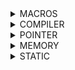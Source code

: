 <details>
<summary>MACROS</summary>
  
- Marco là 1 tên bất kì (do lập trình viên đặt tên) trỏ tới 1 khối lệnh thực hiện một chức năng nào đó.
- Trong quá trình tiền xử lí (pre-processor), các macro được sử dụng trong chương trình được thay thế bởi các khối câu lệnh tương ứng.
  1. Khi ta sử dụng chỉ thị #include, nội dung chứa trong header file sẽ được sao chép vào file hiện tại. Khi include sử dụng dấu ngoặc nhọn < > thì preprocessor sẽ được dẫn tới Include Directory của Compiler.
     
     #include <filename>
  
  2. Một Macro có thể coi là một loại viết tắt. Trước khi sử dụng một macro, phải định nghĩa nó rõ ràng bằng chỉ thị #define, cấu trúc như ví dụ sau: 
  
     #define MAX 10
  
 </details>
 
<details>
<summary>COMPILER</summary>
Quy trình dịch là quá trình chuyển đổi từ ngôn ngữ bậc cao sang ngôn ngữ máy để máy tính có thể hiểu và thực thi. Ngôn ngữ lập trình C là một ngôn ngữ dạng biên dịch. Chương trình được viết bằng C muốn chạy được trên máy tính phải trải qua một quá trình biên dịch để chuyển đổi từ dạng mã nguồn sang chương trình dạng mã thực thi. Quá trình được chia ra làm 4 giai đoạn chính:
  
- Giai đoàn tiền xử lý (Pre-processor)
- Giai đoạn dịch ngôn ngữ bậc cao sang Asembly (Compiler)
- Giai đoạn dịch Asembly sang ngôn ngữ máy (Asember)
- Giai đoạn liên kết (Linker)

  
  ![Screenshot 2023-06-11 115314](https://github.com/anhkhoa15159357/EmbeddedT6/assets/136165537/4351c0fe-bc92-4ac5-8ba7-5d3851494c43)
  
  CHI TIẾT TỪNG QUÁ TRÌNH
  
    1. Giai đoàn tiền xử lý (Pre-processor)
  - file (.c .h .hpp .cpp) --> file (.i) (preprocessed source)
  - Nhận mã nguồn, các thư viện được include trong main.c được thêm vào, xóa bỏ comment
  - Cú pháp: gcc -E main.c -o main.i
  
    2. Giai đoạn dịch ngôn ngữ bậc cao sang Asembly (Compiler)
  - file (.i) --> (.s) (Assembly code)
  - Dich ngôn ngữ bậc cao sang ngôn ngữ Assembly (một ngôn ngữ bậc thấp gần với tập lệnh của bộ vi xử lý) và mỗi vi điều khiển sẽ có cách code Assembly khác nhau.
  - Cú pháp: gcc main.i -S -o main.s
  
  3. Giai đoạn dịch asembly sang ngôn ngữ máy (Asember)
  - file (.s) --> (.o/ .obj)
  - Dịch chương trình sang mã máy (0 & 1), tạo ra các file hệ thống 
  - Cú pháp: gcc -c main.s -o main.o
  
  4. Giai đoạn liên kết (Linker)
  - file (.o) --> (.exe) (executable)
  - Trong giai đoạn này mã máy của một chương trình dịch từ nhiều nguồn (file .c hoặc file thư viện .lib) được liên kết lại với nhau để tạo thành chương trình đích duy nhất
   </details>

 <details>
 <summary>POINTER</summary>

1. Pointer
- Định nghĩa và cách khai báo
 Pointer (con trỏ) là biến lưu địa chỉ bộ nhớ của các biến khác.
 Cú pháp khai báo: int a = 10; int *p (Khai báo một biến con trỏ p trỏ tới kiểu dữ liệu kiểu int)
 Ta có thể khai báo một con trỏ void pointer có thể trỏ tới đối tượng bất kì mà không cần quan tâm kiểu dữ liệu của chúng, sau đó ta có thể ép kiểu dữ liệu cho con trỏ

- Pointer hàm
Là con trỏ trỏ đến vị trí của hàm. Ví dụ ta tạo một hàm (kiểu void) tính tổng của hai số, hai tham số cần truyền vào có kiểu là int.
Cách khai báo: void (*ptr)(int, int)

- NULL pointer
Khi ta khai báo 1 con trỏ mà ta chưa sử dụng hoặc khi sử dụng con trỏ xong và không muốn sử dụng nó nữa thì phải gán nó về con trỏ Null. Nếu không gán địa chỉ, con trỏ sẽ trỏ tới 1 địa chỉ rác nào đó. Lúc ta thay đổi giá trị cho nó thì chương trình sẽ bị lỗi.

2. Pointer to pointer
- Là 1 con trỏ lưu địa chỉ của Pointer khác, kích thước con trỏ phụ thuộc vào kiến thức vi xử lí: máy tính xử dụng vi xử lí 64bit (8byte), 32 bit (4 byte)...

</details>

 <details>
 <summary>MEMORY</summary>

### 1. Text

### 2. Data (Initialized Data)

### 3. BSS (Uninitialized Data)

### 4. Stack
- Quyền truy cập là read-write.
- Được sử dụng cấp phát cho biến local, input parameter của hàm,…
- Sẽ được giải phóng khi ra khỏi block code/hàm.

 ### 5. Heap
- Quyền truy cập là read-write.
- Được sử dụng để cấp phát bộ nhớ động như: Malloc, Calloc,…
- Sẽ được giải phóng khi gọi hàm free,…

  1. Bộ nhớ Heap và bộ nhớ Stack bản chất đều cùng là vùng nhớ được tạo ra và lưu trữ trong RAM khi chương trình được thực thi.
  2. Bộ nhớ Stack được dùng để lưu trữ các biến cục bộ trong hàm, tham số truyền vào... Truy cập vào bộ nhớ này rất nhanh và được thực thi khi chương trình được biên dịch.
  3. Bộ nhớ Heap được dùng để lưu trữ vùng nhớ cho những biến con trỏ được cấp phát động bởi các hàm malloc - calloc - realloc (trong C).

</details>

 <details>
 <summary>STATIC</summary>

 ### 1.Static

 - Biến Static cục bộ (Local): tồn tại hết vòng đời của chương trình chính
 - Static toàn cục (Global): những biến, hàm, mảng chỉ có giá trị trong 1 file nó được khai báo bằng Static, các file khác không thể truy cập được.
Ứng dụng: Các chương trình lớn sẽ được bao gồm các chương trình nhỏ. Khai báo bằng hàm static ngăn sự can thiệp vào quá trình của chương trình nhỏ. Người lập trình trên chương trình khác chỉ có thể add thử viện hoặc dùng kết quả từ chương trình con.

### 2. Extern
- Nó là tham chiếu của 1 biến, 1 hàm cùng tên nào đó đã được định nghĩa bên ngoài. Nó chỉ được khai báo chứ không đc gán giá trị.
- Biến được tham chiếu sẽ ở cấp độ cao nhất là toàn cục. Và có thể nằm trong các file khác.
- Để sử dụng được biến toàn cục ở file khác, ta phải khai báo thêm từ khóa extern phía trước.
- Cách build: gcc main.c "file name" -o main và chạy ct: ./main

### 3. Volatile
- Compiler có chế độ tối ưu (optimizing) chương trình để tăng tốc độ của chương trình lên, sẽ bỏ qua các lệnh lặp, không thay đổi giá trị làm tốn tài nguyên. Nhưng trong 1 số trường hợp như đọc giá trị từ 1 thiết bị bên ngoài thì giá trị có thay đổi nhưng Compiler không nhận thấy và tối ưu lệnh đó khiến kết quả sai.
- Khai báo lệnh Voltatile để thông báo cho Compiler không được tối ưu biến hoặc hàm có keyword đó.
